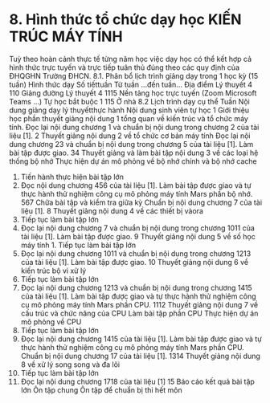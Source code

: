 # 8. Hình thức tổ chức dạy học KIẾN TRÚC MÁY TÍNH
Tuỳ theo hoàn cảnh thực tế từng năm học việc dạy học có thể kết hợp cả hình thức trực tuyến và trực tiếp tuân thủ đúng theo các quy định của ĐHQGHN Trường ĐHCN. 8.1. Phân bổ lịch trình giảng dạy trong 1 học kỳ (15 tuần) Hình thức dạy Số tiếttuần Từ tuần ...đến tuần... Địa điểm Lý thuyết 4 110 Giảng đường Lý thuyết 4 1115 Nền tảng học trực tuyến (Zoom Microsoft Teams ...) Tự học bắt buộc 1 115 Ở nhà 8.2 Lịch trình dạy cụ thể
Tuần
Nội dung giảng dạy lý thuyếtthực hành
Nội dung sinh viên tự học
1
Giới thiệu học phần thuyết giảng nội dung 1 tổng quan về kiến trúc và tổ chức máy tính.
Đọc lại nội dung chương 1 và chuẩn bị nội dung trong chương 2 của tài liệu [1].
2
Thuyết giảng nội dung 2 về tổ chức cơ bản máy tính
Đọc lại nội dung chương 23 và chuẩn bị nội dung trong chương 5 của tài liệu [1]. Làm bài tập được giao.
34
Thuyết giảng và làm bài tập nội dung 3 về các loại hệ thống bộ nhớ
Thực hiện dự án mô phỏng về bộ nhớ chính và bộ nhớ cache
1. Tiến hành thực hiện bài tập lớn
2. Đọc nội dung chương 456 của tài liệu [1]. Làm bài tập được giao và tự thực hành thử nghiệm công cụ mô phỏng máy tính Mars phần bộ nhớ.
567
Chữa bài tập và kiểm tra giữa kỳ
Chuẩn bị nội dung chương 7 của tài liệu [1].
8
Thuyết giảng nội dung 4 về các thiết bị vàora
1. Tiếp tục làm bài tập lớn
2. Đọc lại nội dung chương 7 và chuẩn bị nội dung trong chương 1011 của tài liệu [1]. Làm bài tập được giao.
9
Thuyết giảng nội dung 5 về số học máy tính 1. Tiếp tục làm bài tập lớn
2. Đọc lại nội dung chương 1011 và chuẩn bị nội dung trong chương 1213 của tài liệu [1]. Làm bài tập được giao.
10
Thuyết giảng nội dung 6 về kiến trúc bộ vi xử lý
1. Tiếp tục làm bài tập lớn
2. Đọc lại nội dung chương 1213 và chuẩn bị nội dung trong chương 1415 của tài liệu [1]. Làm bài tập được giao và tự thực hành thử nghiệm công cụ mô phỏng máy tính Mars phần CPU.
1112
Thuyết giảng nội dung 7 về cấu trúc và chức năng của CPU
Làm bài tập phần CPU Thực hiện dự án mô phỏng về CPU
1. Tiếp tục làm bài tập lớn
2. Đọc lại nội dung chương 1415 của tài liệu [1]. Làm bài tập được giao và tự thực hành thử nghiệm công cụ mô phỏng máy tính Mars phần CPU.
Chuẩn bị nội dung chương 17 của tài liệu [1].
1314
Thuyết giảng nội dung 8 về xử lý song song và đa lõi
1. Tiếp tục làm bài tập lớn
2. Đọc lại nội dung chương 1718 của tài liệu [1]
15
Báo cáo kết quả bài tập lớn
Ôn tập chung
Ôn tập để chuẩn bị thi hết môn
